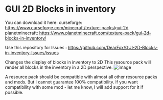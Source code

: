 # GUI 2D Blocks in inventory
You can download it here:
curseforge: https://www.curseforge.com/minecraft/texture-packs/gui-2d
planetminecraft: https://www.planetminecraft.com/texture-pack/gui-2d-blocks-in-inventory/

Use this repository for Issues : https://github.com/DearFox/GUI-2D-Blocks-in-inventory-Issues/issues

Changes the display of blocks in inventory to 2D
This resource pack will render all blocks in the inventory in a 2D perspective.
![image](https://user-images.githubusercontent.com/59219907/137620086-19a41e15-9123-42a9-b373-6d78fe0582f8.png)

A resource pack should be compatible with almost all other resource packs and mods. But I cannot guarantee 100% compatibility.
If you want compatibility with some mod - let me know, I will add support for it if possible.
